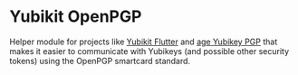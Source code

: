 # Yubikit OpenPGP

Helper module for projects like [Yubikit Flutter](https://github.com/Producement/yubikit_flutter) and [age Yubikey PGP](https://github.com/Producement/age-yubikey-pgp) that makes it easier to communicate with Yubikeys (and possible other security tokens) using the OpenPGP smartcard standard.